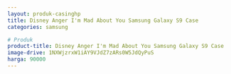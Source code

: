 ```yaml
---
layout: produk-casinghp
title: Disney Anger I'm Mad About You Samsung Galaxy S9 Case
categories: samsung

# Produk
product-title: Disney Anger I'm Mad About You Samsung Galaxy S9 Case
image-drive: 1NXWjzrxW1iAY9VJdZ7zARs0W5JdQyPuS
harga: 90000
---
```

